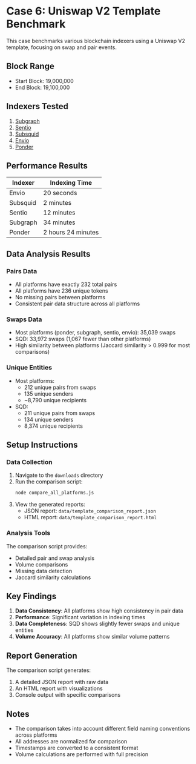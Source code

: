 # Case 6: Uniswap V2 Template Benchmark

This case benchmarks various blockchain indexers using a Uniswap V2 template, focusing on swap and pair events.

## Block Range
- Start Block: 19,000,000
- End Block: 19,100,000

## Indexers Tested
1. [Subgraph](https://api.studio.thegraph.com/query/108520/case_6_template/version/latest)
2. [Sentio](https://app.sentio.xyz/api/v1/analytics/yufei/case_6_template/sql/execute)
3. [Subsquid](https://squid.subsquid.io)
4. [Envio](https://envio.dev)
5. [Ponder](https://ponder.sh)

## Performance Results
| Indexer    | Indexing Time |
|------------|---------------|
| Envio      | 20 seconds    |
| Subsquid   | 2 minutes     |
| Sentio     | 12 minutes    |
| Subgraph   | 34 minutes    |
| Ponder     | 2 hours 24 minutes |

## Data Analysis Results

### Pairs Data
- All platforms have exactly 232 total pairs
- All platforms have 236 unique tokens
- No missing pairs between platforms
- Consistent pair data structure across all platforms

### Swaps Data
- Most platforms (ponder, subgraph, sentio, envio): 35,039 swaps
- SQD: 33,972 swaps (1,067 fewer than other platforms)
- High similarity between platforms (Jaccard similarity > 0.999 for most comparisons)

### Unique Entities
- Most platforms:
  - 212 unique pairs from swaps
  - 135 unique senders
  - ~8,790 unique recipients
- SQD:
  - 211 unique pairs from swaps
  - 134 unique senders
  - 8,374 unique recipients

## Setup Instructions

### Data Collection
1. Navigate to the `downloads` directory
2. Run the comparison script:
   ```bash
   node compare_all_platforms.js
   ```
3. View the generated reports:
   - JSON report: `data/template_comparison_report.json`
   - HTML report: `data/template_comparison_report.html`

### Analysis Tools
The comparison script provides:
- Detailed pair and swap analysis
- Volume comparisons
- Missing data detection
- Jaccard similarity calculations

## Key Findings
1. **Data Consistency**: All platforms show high consistency in pair data
2. **Performance**: Significant variation in indexing times
3. **Data Completeness**: SQD shows slightly fewer swaps and unique entities
4. **Volume Accuracy**: All platforms show similar volume patterns

## Report Generation
The comparison script generates:
1. A detailed JSON report with raw data
2. An HTML report with visualizations
3. Console output with specific comparisons

## Notes
- The comparison takes into account different field naming conventions across platforms
- All addresses are normalized for comparison
- Timestamps are converted to a consistent format
- Volume calculations are performed with full precision 